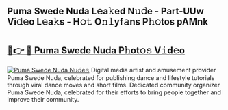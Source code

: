 ## Puma Swede Nuda L𝚎a𝚔ed N𝚞𝚍e - Part-UUw Vi𝚍𝚎o L𝚎a𝚔s - H𝚘𝚝 O𝚗𝚕yf𝚊ns P𝚑𝚘tos pAMnk

# <h2><a href="http://kf12oa1.oniu.top/?m=Puma+Swede+Nuda">🔗👉 🔴 Puma Swede Nuda P𝚑ot𝚘𝚜 V𝚒d𝚎o</a></h2>

[![Puma Swede Nuda Nu𝚍e𝚜](https://i.imgur.com/0qMVB7G.gif)](http://kf12oa1.oniu.top/?m=Puma+Swede+Nuda)
Digital media artist and amusement provider Puma Swede Nuda, celebrated for publishing dance and lifestyle tutorials through viral dance moves and short films. Dedicated community organizer Puma Swede Nuda, celebrated for their efforts to bring people together and improve their community.  
